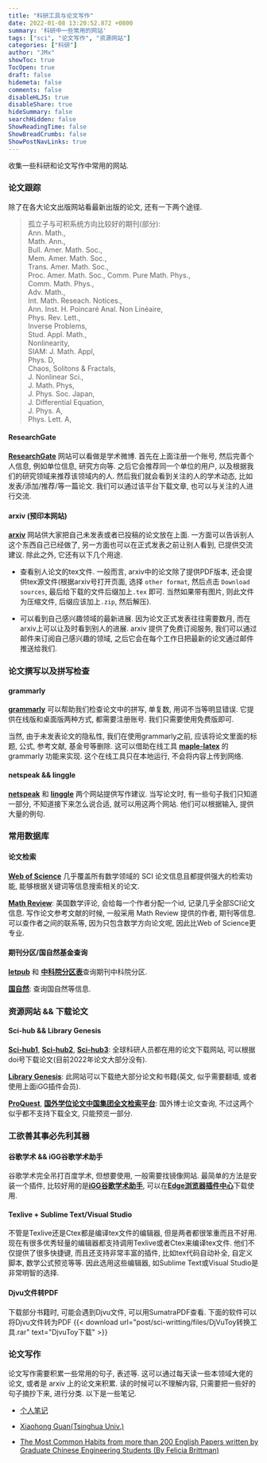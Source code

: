 ```yaml
---
title: "科研工具与论文写作"
date: 2022-01-08 13:20:52.872 +0800
summary: '科研中一些常用的网站'
tags: ["sci", "论文写作", "资源网站"]
categories: ["科研"]
author: "JMx"
showToc: true
TocOpen: true
draft: false
hidemeta: false
comments: false
disableHLJS: true 
disableShare: true
hideSummary: false
searchHidden: false
ShowReadingTime: false
ShowBreadCrumbs: false
ShowPostNavLinks: true
---
```



收集一些科研和论文写作中常用的网站.

### 论文跟踪
除了在各大论文出版网站看最新出版的论文, 还有一下两个途径.
> 孤立子与可积系统方向比较好的期刊(部分):    
Ann. Math.,   
Math. Ann.,   
Bull. Amer. Math. Soc.,   
Mem. Amer. Math. Soc.,   
Trans. Amer. Math. Soc.,   
Proc. Amer. Math. Soc.,
Comm. Pure Math. Phys.,   
Comm. Math. Phys.,   
Adv. Math.,   
Int. Math. Reseach. Notices.,   
Ann. Inst. H. Poincaré Anal. Non Linéaire,   
Phys. Rev. Lett.,   
Inverse Problems,   
Stud. Appl. Math.,   
Nonlinearity,   
SIAM: J. Math. Appl,   
Phys. D,   
Chaos, Solitons & Fractals,   
J. Nonlinear Sci.,   
J. Math. Phys,   
J. Phys. Soc. Japan,   
J. Differential Equation,   
J. Phys. A,   
Phys. Lett. A,   


#### ResearchGate
[**ResearchGate**](https://www.researchgate.net/) 网站可以看做是学术微博. 首先在上面注册一个账号, 然后完善个人信息, 例如单位信息, 研究方向等. 之后它会推荐同一个单位的用户, 以及根据我们的研究领域来推荐该领域内的人.
然后我们就会看到关注的人的学术动态, 比如发表/添加/推荐/等一篇论文. 我们可以通过该平台下载文章, 也可以与关注的人进行交流.


#### arxiv (预印本网站)
[**arxiv**](https://arxiv.org) 网站供大家把自己未发表或者已投稿的论文放在上面. 一方面可以告诉别人这个东西自己已经做了, 另一方面也可以在正式发表之前让别人看到, 已提供交流建议. 除此之外, 它还有以下几个用途.

- 查看别人论文的tex文件. 一般而言, arxiv中的论文除了提供PDF版本, 还会提供tex源文件(根据arxiv号打开页面, 选择 ```other format```, 然后点击 ```Download sources```, 最后给下载的文件后缀加上```.tex``` 即可. 当然如果带有图片, 则此文件为压缩文件, 后缀应该加上```.zip```, 然后解压). 


- 可以看到自己感兴趣领域的最新进展. 因为论文正式发表往往需要数月, 而在arxiv上可以让及时看到别人的进展. arxiv 提供了免费订阅服务, 我们可以通过邮件来订阅自己感兴趣的领域, 之后它会在每个工作日把最新的论文通过邮件推送给我们.


### 论文撰写以及拼写检查
#### grammarly
[**grammarly**](https://app.grammarly.com/) 可以帮助我们检查论文中的拼写, 单复数, 用词不当等明显错误. 它提供在线版和桌面版两种方式, 都需要注册账号. 我们只需要使用免费版即可. 

当然, 由于未发表论文的隐私性, 我们在使用grammarly之前, 应该将论文里面的标题, 公式, 参考文献, 基金号等删除. 这可以借助在线工具 [**maple-latex**](https://jiandandaoxingfu.gitee.io/maple-latex/) 的 grammarly 功能来实现. 这个在线工具只在本地运行, 不会将内容上传到网络.


#### netspeak && linggle
[**netspeak**](https://netspeak.org/) 和 [**linggle**](https://linggle.com/) 两个网站提供写作建议. 当写论文时, 有一些句子我们只知道一部分, 不知道接下来怎么说合适, 就可以用这两个网站. 他们可以根据输入, 提供大量的例句.

### 常用数据库

#### 论文检索
[**Web of Science**](https://www.webofscience.com/wos/alldb/basic-search) 几乎覆盖所有数学领域的 SCI 论文信息且都提供强大的检索功能, 能够根据关键词等信息搜索相关的论文.

[**Math Review**](https://mathscinet.ams.org/mathscinet/index.html): 美国数学评论, 会给每一个作者分配一个id, 记录几乎全部SCI论文信息. 写作论文参考文献的时候, 一般采用 Math Review 提供的作者, 期刊等信息. 可以查作者之间的联系等, 因为只包含数学方向论文呢, 因此比Web of Science更专业.

#### 期刊分区/国自然基金查询
[**letpub**](http://www.letpub.com.cn/index.php?page=journalapp) 和 [**中科院分区表**](https://www.fenqubiao.com)查询期刊中科院分区.

[**国自然**](http://www.letpub.com.cn/index.php?page=grant): 查询国自然等信息.

### 资源网站 && 下载论文

#### Sci-hub && Library Genesis

[**Sci-hub1**](https://www.sci-hub.ren/), [**Sci-hub2**](https://www.sci-hub.ee/), [**Sci-hub3**](https://www.sci-hub.wf/): 全球科研人员都在用的论文下载网站, 可以根据doi号下载论文(目前2022年论文大部分没有).

[**Library Genesis**](https://libgen.li/): 此网站可以下载绝大部分论文和书籍(英文, 似乎需要翻墙, 或者使用上面iGG插件会员).

[**ProQuest**](https://www.proquest.com/), [**国外学位论文中国集团全文检索平台**](https://www.pqdtcn.com/): 
国外博士论文查询, 不过这两个似乎都不支持下载全文, 只能预览一部分.


### 工欲善其事必先利其器

#### 谷歌学术 && iGG谷歌学术助手
谷歌学术完全吊打百度学术, 但想要使用, 一般需要找镜像网站. 最简单的方法是安装一个插件, 比较好用的是[**iGG谷歌学术助手**](https://iguge.xyz/), 可以在[**Edge浏览器插件中心**](https://microsoftedge.microsoft.com/addons/detail/igg%E8%B0%B7%E6%AD%8C%E5%AD%A6%E6%9C%AF%E5%8A%A9%E6%89%8B/mchibleoefileemjfghfejaggonplmmg)下载使用. 

#### Texlive + Sublime Text/Visual Studio
不管是Texlive还是Ctex都是编译tex文件的编辑器, 但是两者都很笨重而且不好用. 现在有很多优秀轻量的编辑器都支持调用Texlive或者Ctex来编译tex文件. 他们不仅提供了很多快捷键, 而且还支持非常丰富的插件, 比如tex代码自动补全, 自定义脚本, 数学公式预览等等. 因此选用这些编辑器, 如Sublime Text或Visual Studio是非常明智的选择.

#### Djvu文件转PDF
下载部分书籍时, 可能会遇到Djvu文件, 可以用SumatraPDF查看. 下面的软件可以将Djvu文件转为PDF
{{< download url="post/sci-writting/files/DjVuToy转换工具.rar" text="DjvuToy下载" >}}




### 论文写作
论文写作需要积累一些常用的句子, 表述等. 这可以通过每天读一些本领域大佬的论文, 或者是 arxiv 上的论文来积累. 读的时候可以不理解内容, 只需要把一些好的句子摘抄下来, 进行分类. 
以下是一些笔记.

- [个人笔记](files/notes-of-writing.pdf)

- [Xiaohong Guan(Tsinghua Univ.)](files/write-English.pdf)

- [The Most Common Habits from more than 200 English Papers written by Graduate Chinese Engineering Students (By Felicia Brittman)](files/The-Most-Common-Habits-from-more-than-200-English-Papers-written.pdf)
